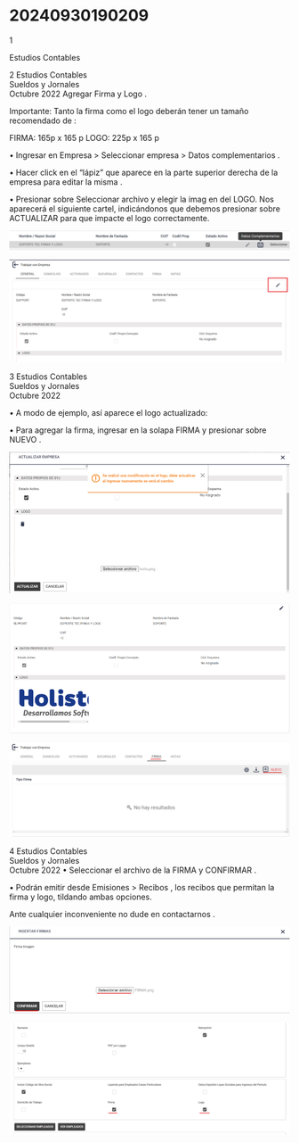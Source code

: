 # 20240930190209

 1 
 
  
Estudios Contables  


 
 
 
 2 Estudios Contables  
Sueldos y Jornales  
Octubre  2022 Agregar Firma y Logo . 
 
Importante:  Tanto la firma como el logo deberán tener un tamaño 
recomendado de : 
 
FIRMA:  165p x 165 p 
LOGO:  225p x 165 p 
 
• Ingresar en Empresa > Seleccionar empresa > Datos 
complementarios . 
 
 
 
• Hacer click en el “lápiz”  que aparece en la parte superior derecha 
de la empresa para editar la misma . 
 
 
 
• Presionar sobre Seleccionar archivo y elegir la imag en del LOGO. 
Nos aparecerá el siguiente cartel, indicándonos que debemos 
presionar sobre  ACTUALIZAR  para que impacte el logo 
correctamente.  
 


![Image 1 from page 1](images/image_1_1.png)

![Image 2 from page 1](images/image_1_2.png)

 
 
 
 3 Estudios Contables  
Sueldos y Jornales  
Octubre  2022  
 
• A modo de ejemplo, así aparece el logo actualizado:  
 
 
 
• Para agregar la firma, ingresar en la solapa FIRMA y presionar sobre 
NUEVO . 
 
 
 


![Image 1 from page 2](images/image_2_1.png)

![Image 2 from page 2](images/image_2_2.png)

![Image 3 from page 2](images/image_2_3.png)

 
 
 
 4 Estudios Contables  
Sueldos y Jornales  
Octubre  2022 • Seleccionar el archivo de la FIRMA y CONFIRMAR . 
 
 
 
• Podrán emitir desde Emisiones > Recibos , los recibos que permitan 
la firma y logo, tildando ambas opciones.  
 
 
 
Ante cualquier inconveniente no dude en contactarnos . 
 


![Image 1 from page 3](images/image_3_1.png)

![Image 2 from page 3](images/image_3_2.png)


